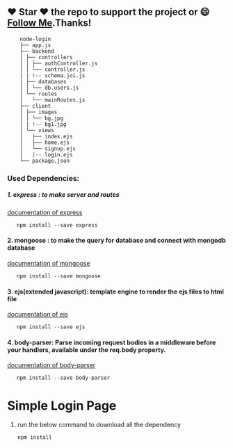 #####
## :heart: Star :heart: the repo to support the project or :smile:[Follow Me](https://github.com/pedromassango).Thanks!
   
        node-login
        ├── app.js
        ├── backend
        │ ├── controllers
        │ │ ├── authController.js
        │ │ └── controller.js
        | | !-- schema.joi.js
        │ ├── databases
        │ │ └── db.users.js
        │ └── routes
        │   └── mainRoutes.js
        ├── client
        │ ├── images
        │ │ └── bg.jpg
        | | !-- bg1.jpg
        │ └── views
        │   ├── index.ejs
        │   ├── home.ejs
        │   └── signup.ejs
        |   |-- login.ejs
        └── package.json
                    
                    
   
### Used Dependencies:
##### 1. express : to make server and routes
    
   [documentation of express](http://expressjs.com/)
      
       npm install --save express
       
#### 2. mongoose : to make the query for database and connect with mongodb database
    
   [documentation of mongoose](https://www.npmjs.com/package/mongoose)
      
       npm install --save mongoose
       
#### 3. ejs(extended javascript): template engine to render the ejs files to html file
    
   [documentation of ejs](https://www.npmjs.com/package/ejs)
      
       npm install --save ejs

#### 4. body-parser: Parse incoming request bodies in a middleware before your handlers, available under the req.body                  property.
    
   [documentation of body-parser](https://www.npmjs.com/package/body-parser)
      
       npm install --save body-parser

      
  
  
# Simple Login Page
1. run the below command to download all the dependency

       npm install


